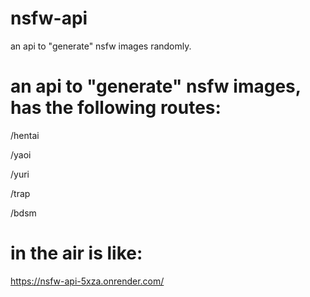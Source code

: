 # nsfw-api
an api to "generate" nsfw images randomly. 

# an api to "generate" nsfw images, has the following routes:
/hentai

/yaoi

/yuri

/trap

/bdsm
  
# in the air is like: 
https://nsfw-api-5xza.onrender.com/
